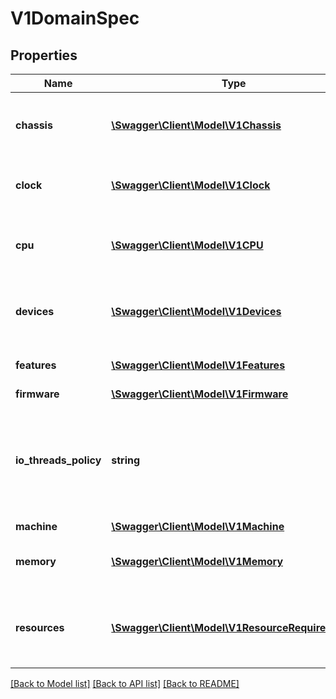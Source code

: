 # V1DomainSpec

## Properties
Name | Type | Description | Notes
------------ | ------------- | ------------- | -------------
**chassis** | [**\Swagger\Client\Model\V1Chassis**](V1Chassis.md) | Chassis specifies the chassis info passed to the domain. | [optional] 
**clock** | [**\Swagger\Client\Model\V1Clock**](V1Clock.md) | Clock sets the clock and timers of the vmi. | [optional] 
**cpu** | [**\Swagger\Client\Model\V1CPU**](V1CPU.md) | CPU allow specified the detailed CPU topology inside the vmi. | [optional] 
**devices** | [**\Swagger\Client\Model\V1Devices**](V1Devices.md) | Devices allows adding disks, network interfaces, and others | 
**features** | [**\Swagger\Client\Model\V1Features**](V1Features.md) | Features like acpi, apic, hyperv, smm. | [optional] 
**firmware** | [**\Swagger\Client\Model\V1Firmware**](V1Firmware.md) | Firmware. | [optional] 
**io_threads_policy** | **string** | Controls whether or not disks will share IOThreads. Omitting IOThreadsPolicy disables use of IOThreads. One of: shared, auto | [optional] 
**machine** | [**\Swagger\Client\Model\V1Machine**](V1Machine.md) | Machine type. | [optional] 
**memory** | [**\Swagger\Client\Model\V1Memory**](V1Memory.md) | Memory allow specifying the VMI memory features. | [optional] 
**resources** | [**\Swagger\Client\Model\V1ResourceRequirements**](V1ResourceRequirements.md) | Resources describes the Compute Resources required by this vmi. | [optional] 

[[Back to Model list]](../README.md#documentation-for-models) [[Back to API list]](../README.md#documentation-for-api-endpoints) [[Back to README]](../README.md)


